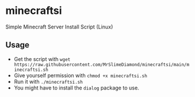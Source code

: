 # minecraftsi
Simple Minecraft Server Install Script (Linux)

## Usage
- Get the script with `wget https://raw.githubusercontent.com/MrSlimeDiamond/minecraftsi/main/minecraftsi.sh`
- Give yourself permission with `chmod +x minecraftsi.sh`
- Run it with `./minecraftsi.sh`
- You might have to install the `dialog` package to use.
